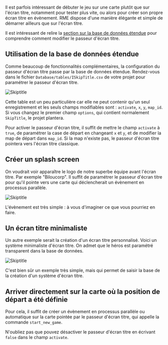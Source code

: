 Il est parfois intéressant de débuter le jeu sur une carte plutôt que sur l'écran titre, notamment pour tester plus vite, ou alors pour créer son propre écran titre en évènement. RME dispose d'une manière élégante et simple de démarrer ailleurs que sur l'écran titre.

Il est intéressant de relire la [section sur la base de données étendue]() pour comprendre comment modifier le passeur d'écran titre.

## Utilisation de la base de données étendue

Comme beaucoup de fonctionnalités complémentaires, la configuration du passeur d'écran titre passe par la base de données étendue. Rendez-vous dans le fichier `Database/tables/ISkipTitle.csv` de votre projet pour paramétrer le passeur d'écran titre.

![Skiptitle](http://www.biloucorp.com/BCW/Nuki/RME/skiptitle1.png)

Cette table est un peu particulière car elle ne peut contenir qu'un seul enregistrement et les seuls champs modifiables sont : `activate`, `x`, `y`, `map_id`. Si vous changez le premier champ `options`, qui contient normalement `SkipTitle`, le projet plantera.

Pour activer le passeur d'écran titre, il suffit de mettre le champ `activate` à `true`, de paramétrer la case de départ en changeant `x` et `y`, et de modifier la map de départ dans `map_id`. Si la map n'existe pas, le passeur d'écran titre pointera vers l'écran titre classique.

## Créer un splash screen

On voudrait voir apparaître le logo de notre superbe équipe avant l'écran titre. Par exemple "Biloucorp". Il suffit de paramétrer le passeur d'écran titre pour qu'il pointe vers une carte qui déclencherait un évènement en processus parallèle.

![Skiptitle](http://www.biloucorp.com/BCW/Nuki/RME/skiptitle2.png)

L'évènement est très simple : à vous d'imaginer ce que vous pourriez en faire.

## Un écran titre minimaliste

Un autre exemple serait la création d'un écran titre personnalisé. Voici un système minimaliste d'écran titre. On admet que le héros est paramétré transparent dans la base de données.

![Skiptitle](http://www.biloucorp.com/BCW/Nuki/RME/skiptitle3.png)

C'est bien sûr un exemple très simple, mais qui permet de saisir la base de la création d'un système d'écran titre.

## Arriver directement sur la carte où la position de départ a été définie

Pour cela, il suffit de créer un évènement en processus parallèle ou automatique sur la carte pointée par le passeur d'écran titre, qui appelle la commande `start_new_game`.

N'oubliez pas que pouvez désactiver le passeur d'écran titre en écrivant `false` dans le champ `activate`.